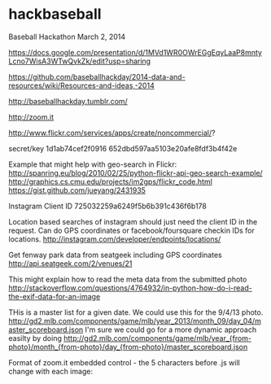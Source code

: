 hackbaseball
============

Baseball Hackathon March 2, 2014

https://docs.google.com/presentation/d/1MVd1WR0OWrEGgEqyLaaP8mntyLcno7WisA3WTwQvkZk/edit?usp=sharing


https://github.com/baseballhackday/2014-data-and-resources/wiki/Resources-and-ideas,-2014

http://baseballhackday.tumblr.com/

http://zoom.it

http://www.flickr.com/services/apps/create/noncommercial/?

secret/key
1d1ab74cef2f0916
652dbd597aa5103e20afe8fdf3b4f42e

Example that might help with geo-search in Flickr: http://spanring.eu/blog/2010/02/25/python-flickr-api-geo-search-example/ 
http://graphics.cs.cmu.edu/projects/im2gps/flickr_code.html
https://gist.github.com/jueyang/2431935

Instagram Client ID
725032259a6249f5b6b391c436f6b178

Location based searches of instagram should just need the client ID in the request. Can do GPS coordinates or facebook/foursquare checkin IDs for locations.  http://instagram.com/developer/endpoints/locations/

Get fenway park data from seatgeek including GPS coordinates
http://api.seatgeek.com/2/venues/21

This might explain how to read the meta data from the submitted photo 
http://stackoverflow.com/questions/4764932/in-python-how-do-i-read-the-exif-data-for-an-image

THis is a master list for a given date.  We could use this for the 9/4/13 photo.
http://gd2.mlb.com/components/game/mlb/year_2013/month_09/day_04/master_scoreboard.json
I'm sure we could go for a more dynamic approach easilty by doing http://gd2.mlb.com/components/game/mlb/year_{from-photo}/month_{from-photo}/day_{from-photo}/master_scoreboard.json


Format of zoom.it embedded control - the 5 characters before .js will change with each image:
<script src="http://zoom.it/YcnBL.js?width=auto&height=400px"></script>
